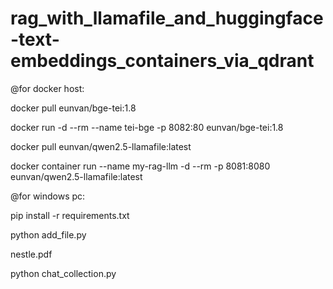# rag_with_llamafile_and_huggingface-text-embeddings_containers_via_qdrant

@for docker host:

docker pull eunvan/bge-tei:1.8

docker run -d --rm --name tei-bge
-p 8082:80
eunvan/bge-tei:1.8

docker pull eunvan/qwen2.5-llamafile:latest

docker container run --name my-rag-llm -d --rm -p 8081:8080 eunvan/qwen2.5-llamafile:latest

@for windows pc:

pip install -r requirements.txt

python add_file.py

nestle.pdf

python chat_collection.py



